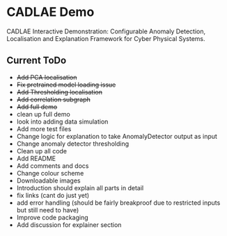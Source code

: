 

# CADLAE Demo
CADLAE Interactive Demonstration: Configurable Anomaly Detection, Localisation and Explanation Framework for Cyber Physical Systems.


## Current ToDo 
- ~~Add PCA localisation~~
- ~~Fix pretrained model loading issue~~
- ~~Add Thresholding localisation~~
- ~~Add correlation subgraph~~
- ~~Add full demo~~
- clean up full demo 
- look into adding data simulation
- Add more test files 
- Change logic for explanation to take AnomalyDetector output as input 
- Change anomaly detector thresholding 
- Clean up all code
- Add README 
- Add comments and docs
- Change colour scheme 
- Downloadable images 
- Introduction should explain all parts in detail 
- fix links (cant do just yet)
- add error handling (should be fairly breakproof due to restricted inputs but still need to have) 
- Improve code packaging
- Add discussion for explainer section 



